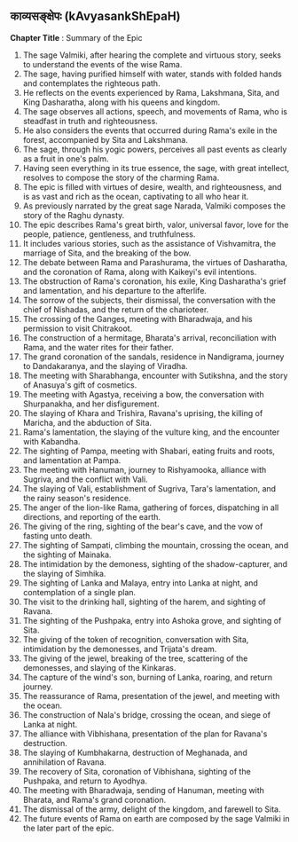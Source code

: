 ## काव्यसङ्क्षेपः (kAvyasankShEpaH)

**Chapter Title** : Summary of the Epic

1. The sage Valmiki, after hearing the complete and virtuous story, seeks to understand the events of the wise Rama.
2. The sage, having purified himself with water, stands with folded hands and contemplates the righteous path.
3. He reflects on the events experienced by Rama, Lakshmana, Sita, and King Dasharatha, along with his queens and kingdom.
4. The sage observes all actions, speech, and movements of Rama, who is steadfast in truth and righteousness.
5. He also considers the events that occurred during Rama's exile in the forest, accompanied by Sita and Lakshmana.
6. The sage, through his yogic powers, perceives all past events as clearly as a fruit in one's palm.
7. Having seen everything in its true essence, the sage, with great intellect, resolves to compose the story of the charming Rama.
8. The epic is filled with virtues of desire, wealth, and righteousness, and is as vast and rich as the ocean, captivating to all who hear it.
9. As previously narrated by the great sage Narada, Valmiki composes the story of the Raghu dynasty.
10. The epic describes Rama's great birth, valor, universal favor, love for the people, patience, gentleness, and truthfulness.
11. It includes various stories, such as the assistance of Vishvamitra, the marriage of Sita, and the breaking of the bow.
12. The debate between Rama and Parashurama, the virtues of Dasharatha, and the coronation of Rama, along with Kaikeyi's evil intentions.
13. The obstruction of Rama's coronation, his exile, King Dasharatha's grief and lamentation, and his departure to the afterlife.
14. The sorrow of the subjects, their dismissal, the conversation with the chief of Nishadas, and the return of the charioteer.
15. The crossing of the Ganges, meeting with Bharadwaja, and his permission to visit Chitrakoot.
16. The construction of a hermitage, Bharata's arrival, reconciliation with Rama, and the water rites for their father.
17. The grand coronation of the sandals, residence in Nandigrama, journey to Dandakaranya, and the slaying of Viradha.
18. The meeting with Sharabhanga, encounter with Sutikshna, and the story of Anasuya's gift of cosmetics.
19. The meeting with Agastya, receiving a bow, the conversation with Shurpanakha, and her disfigurement.
20. The slaying of Khara and Trishira, Ravana's uprising, the killing of Maricha, and the abduction of Sita.
21. Rama's lamentation, the slaying of the vulture king, and the encounter with Kabandha.
22. The sighting of Pampa, meeting with Shabari, eating fruits and roots, and lamentation at Pampa.
23. The meeting with Hanuman, journey to Rishyamooka, alliance with Sugriva, and the conflict with Vali.
24. The slaying of Vali, establishment of Sugriva, Tara's lamentation, and the rainy season's residence.
25. The anger of the lion-like Rama, gathering of forces, dispatching in all directions, and reporting of the earth.
26. The giving of the ring, sighting of the bear's cave, and the vow of fasting unto death.
27. The sighting of Sampati, climbing the mountain, crossing the ocean, and the sighting of Mainaka.
28. The intimidation by the demoness, sighting of the shadow-capturer, and the slaying of Simhika.
29. The sighting of Lanka and Malaya, entry into Lanka at night, and contemplation of a single plan.
30. The visit to the drinking hall, sighting of the harem, and sighting of Ravana.
31. The sighting of the Pushpaka, entry into Ashoka grove, and sighting of Sita.
32. The giving of the token of recognition, conversation with Sita, intimidation by the demonesses, and Trijata's dream.
33. The giving of the jewel, breaking of the tree, scattering of the demonesses, and slaying of the Kinkaras.
34. The capture of the wind's son, burning of Lanka, roaring, and return journey.
35. The reassurance of Rama, presentation of the jewel, and meeting with the ocean.
36. The construction of Nala's bridge, crossing the ocean, and siege of Lanka at night.
37. The alliance with Vibhishana, presentation of the plan for Ravana's destruction.
38. The slaying of Kumbhakarna, destruction of Meghanada, and annihilation of Ravana.
39. The recovery of Sita, coronation of Vibhishana, sighting of the Pushpaka, and return to Ayodhya.
40. The meeting with Bharadwaja, sending of Hanuman, meeting with Bharata, and Rama's grand coronation.
41. The dismissal of the army, delight of the kingdom, and farewell to Sita.
42. The future events of Rama on earth are composed by the sage Valmiki in the later part of the epic.

